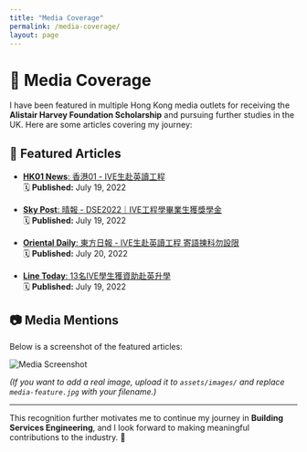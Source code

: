 ```yaml
---
title: "Media Coverage"
permalink: /media-coverage/
layout: page
---
```


# 📰 Media Coverage

I have been featured in multiple Hong Kong media outlets for receiving the **Alistair Harvey Foundation Scholarship** and pursuing further studies in the UK. Here are some articles covering my journey:

## 📌 Featured Articles

- [**HK01 News**: 香港01 - IVE生赴英讀工程](https://www.hk01.com/18區新聞/794031)  
  🗓 **Published:** July 19, 2022

- [**Sky Post**: 晴報 - DSE2022｜IVE工程學畢業生獲獎學金](https://skypost.ulifestyle.com.hk/article/3306096)  
  🗓 **Published:** July 19, 2022

- [**Oriental Daily**: 東方日報 - IVE生赴英讀工程 寄語揀科勿設限](https://orientaldaily.on.cc)  
  🗓 **Published:** July 20, 2022

- [**Line Today**: 13名IVE學生獲資助赴英升學](https://today.line.me/hk/v2/article/yzLgJ2o)  
  🗓 **Published:** July 19, 2022

## 📷 Media Mentions

Below is a screenshot of the featured articles:

![Media Screenshot](../assets/images/media-feature.jpg)

*(If you want to add a real image, upload it to `assets/images/` and replace `media-feature.jpg` with your filename.)*

---

This recognition further motivates me to continue my journey in **Building Services Engineering**, and I look forward to making meaningful contributions to the industry. 🚀
